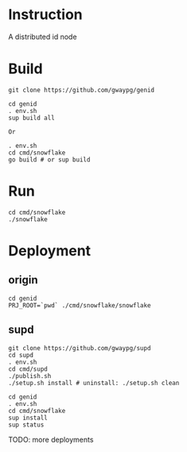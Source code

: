 # Instruction
A distributed id node 

# Build
```
git clone https://github.com/gwaypg/genid

cd genid
. env.sh
sup build all

Or

. env.sh
cd cmd/snowflake
go build # or sup build
```

# Run
```
cd cmd/snowflake
./snowflake
```

# Deployment

## origin
```
cd genid
PRJ_ROOT=`pwd` ./cmd/snowflake/snowflake
```

## supd
```
git clone https://github.com/gwaypg/supd
cd supd
. env.sh
cd cmd/supd
./publish.sh
./setup.sh install # uninstall: ./setup.sh clean 

cd genid
. env.sh
cd cmd/snowflake
sup install
sup status
```

TODO: more deployments

